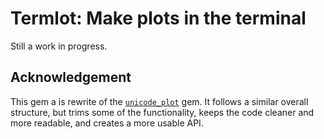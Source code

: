 # Termlot: Make plots in the terminal

Still a work in progress.

## Acknowledgement

This gem a is rewrite of the
[`unicode_plot`](https://github.com/red-data-tools/unicode_plot.rb)
gem. It follows a similar overall structure, but trims some of the
functionality, keeps the code cleaner and more readable, and creates a more
usable API.
